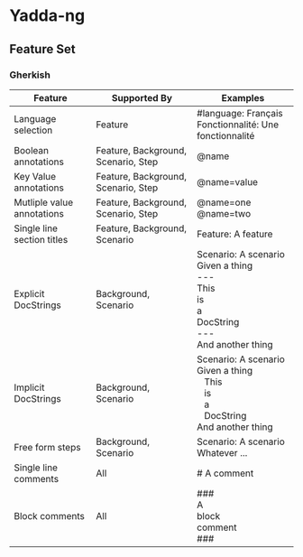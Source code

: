 # Yadda-ng

## Feature Set

### Gherkish

| Feature                    | Supported By                        | Examples                                                                                                                                                                 |
| -------------------------- | ----------------------------------- | ------------------------------------------------------------------------------------------------------------------------------------------------------------------------ |
| Language selection         | Feature                             | #language: Français<br/>Fonctionnalité: Une fonctionnalité                                                                                                               |
| Boolean annotations        | Feature, Background, Scenario, Step | @name                                                                                                                                                                    |
| Key Value annotations      | Feature, Background, Scenario, Step | @name=value                                                                                                                                                              |
| Mutliple value annotations | Feature, Background, Scenario, Step | @name=one</br>@name=two                                                                                                                                                  |
| Single line section titles | Feature, Background, Scenario       | Feature: A feature<br/>                                                                                                                                                  |
| Explicit DocStrings        | Background, Scenario                | Scenario: A scenario<br/>Given a thing<br/>---<br/>This<br/>is<br/>a<br/>DocString<br/>---<br/>And another thing                                                         |
| Implicit DocStrings        | Background, Scenario                | Scenario: A scenario<br/>Given a thing<br/>&nbsp;&nbsp;&nbsp;This<br/>&nbsp;&nbsp;&nbsp;is<br/>&nbsp;&nbsp;&nbsp;a<br/>&nbsp;&nbsp;&nbsp;DocString<br/>And another thing |
| Free form steps            | Background, Scenario                | Scenario: A scenario<br/>Whatever ...                                                                                                                                    |
| Single line comments       | All                                 | \# A comment                                                                                                                                                             |
| Block comments             | All                                 | \#\#\#<br/>A<br/>block<br/>comment<br/>\#\#\#                                                                                                                            |
